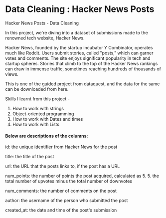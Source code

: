 # Data Cleaning : Hacker News Posts

Hacker News Posts - Data Cleaning


In this project, we're diving into a dataset of submissions made to the renowned tech website, Hacker News.

Hacker News, founded by the startup incubator Y Combinator, operates much like Reddit. Users submit stories, called "posts," which can garner votes and comments. The site enjoys significant popularity in tech and startup spheres. Stories that climb to the top of the Hacker News rankings can draw in immense traffic, sometimes reaching hundreds of thousands of views.

This is one of the guided project from dataquest, and the data for the same can be downloaded from here.

Skills I learnt from this project -

1. How to work with strings
2. Object-oriented programming
3. How to work with Dates and times
4. How to work with Lists


#### Below are descriptions of the columns:

id: the unique identifier from Hacker News for the post

title: the title of the post

url: the URL that the posts links to, if the post has a URL

num_points: the number of points the post acquired, calculated as 5. 5. the total number of upvotes minus the total number of downvotes

num_comments: the number of comments on the post

author: the username of the person who submitted the post

created_at: the date and time of the post's submission
